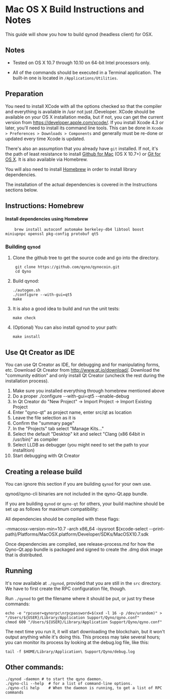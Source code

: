 Mac OS X Build Instructions and Notes
====================================
This guide will show you how to build qynod (headless client) for OSX.

Notes
-----

* Tested on OS X 10.7 through 10.10 on 64-bit Intel processors only.

* All of the commands should be executed in a Terminal application. The
built-in one is located in `/Applications/Utilities`.

Preparation
-----------

You need to install XCode with all the options checked so that the compiler
and everything is available in /usr not just /Developer. XCode should be
available on your OS X installation media, but if not, you can get the
current version from https://developer.apple.com/xcode/. If you install
Xcode 4.3 or later, you'll need to install its command line tools. This can
be done in `Xcode > Preferences > Downloads > Components` and generally must
be re-done or updated every time Xcode is updated.

There's also an assumption that you already have `git` installed. If
not, it's the path of least resistance to install [Github for Mac](https://mac.github.com/)
(OS X 10.7+) or
[Git for OS X](https://code.google.com/p/git-osx-installer/). It is also
available via Homebrew.

You will also need to install [Homebrew](http://brew.sh) in order to install library
dependencies.

The installation of the actual dependencies is covered in the Instructions
sections below.

Instructions: Homebrew
----------------------

#### Install dependencies using Homebrew

        brew install autoconf automake berkeley-db4 libtool boost miniupnpc openssl pkg-config protobuf qt5

### Building `qynod`

1. Clone the github tree to get the source code and go into the directory.

        git clone https://github.com/qyno/qynocoin.git
        cd Qyno

2.  Build qynod:

        ./autogen.sh
        ./configure --with-gui=qt5
        make

3.  It is also a good idea to build and run the unit tests:

        make check

4.  (Optional) You can also install qynod to your path:

        make install

Use Qt Creator as IDE
------------------------
You can use Qt Creator as IDE, for debugging and for manipulating forms, etc.
Download Qt Creator from http://www.qt.io/download/. Download the "community edition" and only install Qt Creator (uncheck the rest during the installation process).

1. Make sure you installed everything through homebrew mentioned above
2. Do a proper ./configure --with-gui=qt5 --enable-debug
3. In Qt Creator do "New Project" -> Import Project -> Import Existing Project
4. Enter "qyno-qt" as project name, enter src/qt as location
5. Leave the file selection as it is
6. Confirm the "summary page"
7. In the "Projects" tab select "Manage Kits..."
8. Select the default "Desktop" kit and select "Clang (x86 64bit in /usr/bin)" as compiler
9. Select LLDB as debugger (you might need to set the path to your installtion)
10. Start debugging with Qt Creator

Creating a release build
------------------------
You can ignore this section if you are building `qynod` for your own use.

qynod/qyno-cli binaries are not included in the qyno-Qt.app bundle.

If you are building `qynod` or `qyno-qt` for others, your build machine should be set up
as follows for maximum compatibility:

All dependencies should be compiled with these flags:

 -mmacosx-version-min=10.7
 -arch x86_64
 -isysroot $(xcode-select --print-path)/Platforms/MacOSX.platform/Developer/SDKs/MacOSX10.7.sdk

Once dependencies are compiled, see release-process.md for how the Qyno-Qt.app
bundle is packaged and signed to create the .dmg disk image that is distributed.

Running
-------

It's now available at `./qynod`, provided that you are still in the `src`
directory. We have to first create the RPC configuration file, though.

Run `./qynod` to get the filename where it should be put, or just try these
commands:

    echo -e "rpcuser=qynorpc\nrpcpassword=$(xxd -l 16 -p /dev/urandom)" > "/Users/${USER}/Library/Application Support/Qyno/qyno.conf"
    chmod 600 "/Users/${USER}/Library/Application Support/Qyno/qyno.conf"

The next time you run it, it will start downloading the blockchain, but it won't
output anything while it's doing this. This process may take several hours;
you can monitor its process by looking at the debug.log file, like this:

    tail -f $HOME/Library/Application\ Support/Qyno/debug.log

Other commands:
-------

    ./qynod -daemon # to start the qyno daemon.
    ./qyno-cli --help  # for a list of command-line options.
    ./qyno-cli help    # When the daemon is running, to get a list of RPC commands
